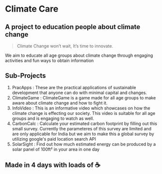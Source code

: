 # Climate Care
## A project to education people about climate change
> Climate Change won’t wait, It’s time to innovate.

We aim to educate all age groups about climate change through engaging activities and fun ways to obtain information


## Sub-Projects

1. PracApps : These are the practical applications of sustainable development that anyone can do with minimal capital and changes.
2. ClimateGame : ClimateGame is a game made for all age groups to make aware about climate change and how to fight it.
3. InfoVideo : This is an informative video which showcases on how the climate change is effecting our society. This video is suitable for all age groups and is engaging to watch as well.
4. CarbonCalc : Calculate your estimated carbon footprint by filling out this small survey. Currently the parameteres of this survey are limited and are only applicable for India but we aim to make this a global survey by utilizing google's paid location search API
5. SolarSight : Find out how much estimated energy can be produced by a solar panel of 100ft² in your area in one day

## Made in 4 days with loads of ☕
